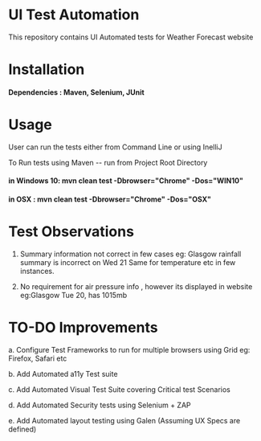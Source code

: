 # UI Test Automation

 This repository contains UI Automated tests for Weather Forecast website


# Installation

#### Dependencies : Maven, Selenium, JUnit


# Usage

User can run the tests either from Command Line or using InelliJ

To Run tests using Maven --
run from Project Root Directory

  #### in Windows 10:  mvn clean test -Dbrowser="Chrome"  -Dos="WIN10"
  
  #### in OSX  : mvn clean test -Dbrowser="Chrome" -Dos="OSX"

# Test Observations

1. Summary information not correct in few cases 
         eg: Glasgow rainfall summary is incorrect on Wed 21
   Same for temperature etc in few instances.

2. No requirement for air pressure info , however its displayed in website 
        eg:Glasgow Tue 20, has 1015mb  

# TO-DO Improvements

  a. Configure Test Frameworks to run for multiple browsers using Grid  eg: Firefox, Safari etc
  
  b. Add Automated a11y Test suite
  
  c. Add Automated Visual Test Suite covering Critical test Scenarios
  
  d. Add Automated Security tests using Selenium + ZAP 
  
  e. Add Automated layout testing using Galen (Assuming UX Specs are defined)
  
 
